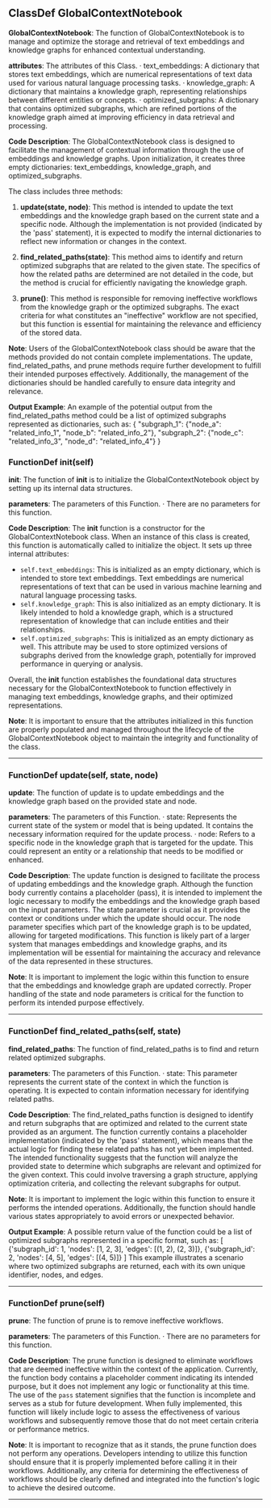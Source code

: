 ## ClassDef GlobalContextNotebook
**GlobalContextNotebook**: The function of GlobalContextNotebook is to manage and optimize the storage and retrieval of text embeddings and knowledge graphs for enhanced contextual understanding.

**attributes**: The attributes of this Class.
· text_embeddings: A dictionary that stores text embeddings, which are numerical representations of text data used for various natural language processing tasks.
· knowledge_graph: A dictionary that maintains a knowledge graph, representing relationships between different entities or concepts.
· optimized_subgraphs: A dictionary that contains optimized subgraphs, which are refined portions of the knowledge graph aimed at improving efficiency in data retrieval and processing.

**Code Description**: The GlobalContextNotebook class is designed to facilitate the management of contextual information through the use of embeddings and knowledge graphs. Upon initialization, it creates three empty dictionaries: text_embeddings, knowledge_graph, and optimized_subgraphs. 

The class includes three methods:

1. **update(state, node)**: This method is intended to update the text embeddings and the knowledge graph based on the current state and a specific node. Although the implementation is not provided (indicated by the 'pass' statement), it is expected to modify the internal dictionaries to reflect new information or changes in the context.

2. **find_related_paths(state)**: This method aims to identify and return optimized subgraphs that are related to the given state. The specifics of how the related paths are determined are not detailed in the code, but the method is crucial for efficiently navigating the knowledge graph.

3. **prune()**: This method is responsible for removing ineffective workflows from the knowledge graph or the optimized subgraphs. The exact criteria for what constitutes an "ineffective" workflow are not specified, but this function is essential for maintaining the relevance and efficiency of the stored data.

**Note**: Users of the GlobalContextNotebook class should be aware that the methods provided do not contain complete implementations. The update, find_related_paths, and prune methods require further development to fulfill their intended purposes effectively. Additionally, the management of the dictionaries should be handled carefully to ensure data integrity and relevance.

**Output Example**: An example of the potential output from the find_related_paths method could be a list of optimized subgraphs represented as dictionaries, such as:
{
    "subgraph_1": {"node_a": "related_info_1", "node_b": "related_info_2"},
    "subgraph_2": {"node_c": "related_info_3", "node_d": "related_info_4"}
}
### FunctionDef __init__(self)
**__init__**: The function of __init__ is to initialize the GlobalContextNotebook object by setting up its internal data structures.

**parameters**: The parameters of this Function.
· There are no parameters for this function.

**Code Description**: The __init__ function is a constructor for the GlobalContextNotebook class. When an instance of this class is created, this function is automatically called to initialize the object. It sets up three internal attributes: 
- `self.text_embeddings`: This is initialized as an empty dictionary, which is intended to store text embeddings. Text embeddings are numerical representations of text that can be used in various machine learning and natural language processing tasks.
- `self.knowledge_graph`: This is also initialized as an empty dictionary. It is likely intended to hold a knowledge graph, which is a structured representation of knowledge that can include entities and their relationships.
- `self.optimized_subgraphs`: This is initialized as an empty dictionary as well. This attribute may be used to store optimized versions of subgraphs derived from the knowledge graph, potentially for improved performance in querying or analysis.

Overall, the __init__ function establishes the foundational data structures necessary for the GlobalContextNotebook to function effectively in managing text embeddings, knowledge graphs, and their optimized representations.

**Note**: It is important to ensure that the attributes initialized in this function are properly populated and managed throughout the lifecycle of the GlobalContextNotebook object to maintain the integrity and functionality of the class.
***
### FunctionDef update(self, state, node)
**update**: The function of update is to update embeddings and the knowledge graph based on the provided state and node.

**parameters**: The parameters of this Function.
· state: Represents the current state of the system or model that is being updated. It contains the necessary information required for the update process.
· node: Refers to a specific node in the knowledge graph that is targeted for the update. This could represent an entity or a relationship that needs to be modified or enhanced.

**Code Description**: The update function is designed to facilitate the process of updating embeddings and the knowledge graph. Although the function body currently contains a placeholder (pass), it is intended to implement the logic necessary to modify the embeddings and the knowledge graph based on the input parameters. The state parameter is crucial as it provides the context or conditions under which the update should occur. The node parameter specifies which part of the knowledge graph is to be updated, allowing for targeted modifications. This function is likely part of a larger system that manages embeddings and knowledge graphs, and its implementation will be essential for maintaining the accuracy and relevance of the data represented in these structures.

**Note**: It is important to implement the logic within this function to ensure that the embeddings and knowledge graph are updated correctly. Proper handling of the state and node parameters is critical for the function to perform its intended purpose effectively.
***
### FunctionDef find_related_paths(self, state)
**find_related_paths**: The function of find_related_paths is to find and return related optimized subgraphs.

**parameters**: The parameters of this Function.
· state: This parameter represents the current state of the context in which the function is operating. It is expected to contain information necessary for identifying related paths.

**Code Description**: The find_related_paths function is designed to identify and return subgraphs that are optimized and related to the current state provided as an argument. The function currently contains a placeholder implementation (indicated by the 'pass' statement), which means that the actual logic for finding these related paths has not yet been implemented. The intended functionality suggests that the function will analyze the provided state to determine which subgraphs are relevant and optimized for the given context. This could involve traversing a graph structure, applying optimization criteria, and collecting the relevant subgraphs for output.

**Note**: It is important to implement the logic within this function to ensure it performs the intended operations. Additionally, the function should handle various states appropriately to avoid errors or unexpected behavior.

**Output Example**: A possible return value of the function could be a list of optimized subgraphs represented in a specific format, such as:
[
    {'subgraph_id': 1, 'nodes': [1, 2, 3], 'edges': [(1, 2), (2, 3)]},
    {'subgraph_id': 2, 'nodes': [4, 5], 'edges': [(4, 5)]}
] 
This example illustrates a scenario where two optimized subgraphs are returned, each with its own unique identifier, nodes, and edges.
***
### FunctionDef prune(self)
**prune**: The function of prune is to remove ineffective workflows.

**parameters**: The parameters of this Function.
· There are no parameters for this function.

**Code Description**: The prune function is designed to eliminate workflows that are deemed ineffective within the context of the application. Currently, the function body contains a placeholder comment indicating its intended purpose, but it does not implement any logic or functionality at this time. The use of the `pass` statement signifies that the function is incomplete and serves as a stub for future development. When fully implemented, this function will likely include logic to assess the effectiveness of various workflows and subsequently remove those that do not meet certain criteria or performance metrics.

**Note**: It is important to recognize that as it stands, the prune function does not perform any operations. Developers intending to utilize this function should ensure that it is properly implemented before calling it in their workflows. Additionally, any criteria for determining the effectiveness of workflows should be clearly defined and integrated into the function's logic to achieve the desired outcome.
***
